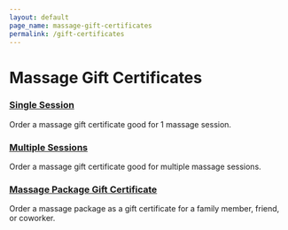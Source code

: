```yaml
---
layout: default
page_name: massage-gift-certificates
permalink: /gift-certificates
---
```


<!--=== Breadcrumbs v3 ===-->
<div class="breadcrumbs-v3 img-v1">
  <div class="container text-center">
    <h1>Massage Gift Certificates</h1>
  </div><!--/end container-->
</div>
<!--=== End Breadcrumbs v3 ===-->

<!--=== Profile ===-->
<div class="container content profile">
  <div class="row">
    <div class="col-md-4">
      <div class="thumbnails thumbnail-style thumbnail-kenburn">
        <div class="caption">
          <h3><a class="hover-effect" href="#">Single Session</a></h3>
          <p>Order a massage gift certificate good for 1 massage session.</p>
        </div>
      </div>
    </div>
    <div class="col-md-4">
      <div class="thumbnails thumbnail-style thumbnail-kenburn">
        <div class="caption">
          <h3><a class="hover-effect" href="#">Multiple Sessions</a></h3>
          <p>Order a massage gift certificate good for multiple massage sessions.</p>
        </div>
      </div>
    </div>
    <div class="col-md-4">
      <div class="thumbnails thumbnail-style thumbnail-kenburn">
        <div class="caption">
          <h3><a class="hover-effect" href="#">Massage Package Gift Certificate</a></h3>
          <p>Order a massage package as a gift certificate for a family member, friend, or coworker.</p>
        </div>
      </div>
    </div>
  </div>
</div>
<!--=== End Profile ===-->
